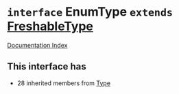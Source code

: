 # `interface` EnumType `extends` [FreshableType](../interface.FreshableType/README.md)

[Documentation Index](../README.md)

## This interface has

- 28 inherited members from [Type](../interface.Type/README.md)


